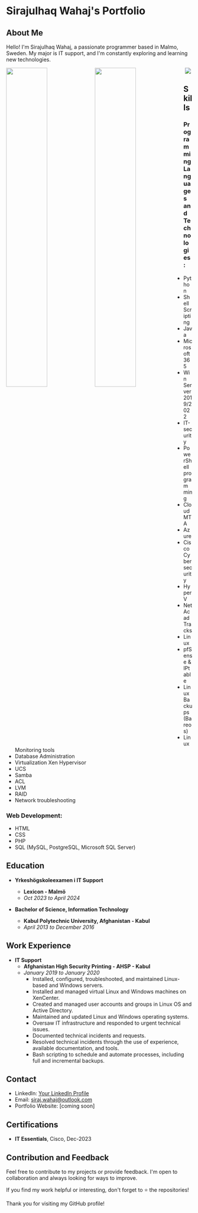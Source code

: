 # Sirajulhaq Wahaj's Portfolio

## About Me

Hello! I'm Sirajulhaq Wahaj, a passionate programmer based in Malmo, Sweden. My major is IT support, and I'm constantly exploring and learning new technologies.

<img align="left" width=47% hight=20px  src="https://github-readme-stats.vercel.app/api?username=sirajwahaj&show_icons=true&theme=transparent"/>
<img align="left" width=47%  hight=20px src="https://github-readme-stats.vercel.app/api/top-langs/?username=sirajwahaj&layout=compact&show_icons=true&theme=transparent"/>

<p align="center">
  <a href="https://skillicons.dev">
    <img src="https://skillicons.dev/icons?i=git,docker,vim,bash,flask,html,laravel,linux,mysql,php,postgres,postman,powershell,py,pandas,java,pfsense,azure,kubernetes,githubactions,agile,prometheus,jenkins,grafana,github,figma,discord,slack,gitlab,linkedin" />
  </a>
</p>

## Skills

### Programming Languages and Technologies:

- Python
- Shell Scripting
- Java
- Microsoft 365
- Win Server 2019/2022
- IT-security
- PowerShell programming
- Cloud MTA
- Azure
- Cisco Cybersecurity
- Hyper V
- NetAcad Tracks
- Linux
- pfSense & IPtable
- Linux Backups (Bareos)
- Linux Monitoring tools
- Database Administration
- Virtualization Xen Hypervisor
- UCS
- Samba
- ACL
- LVM
- RAID
- Network troubleshooting

### Web Development:

- HTML
- CSS
- PHP
- SQL (MySQL, PostgreSQL, Microsoft SQL Server)

## Education

- **Yrkeshögskoleexamen i IT Support**
  - **Lexicon - Malmö**
  - *Oct 2023 to April 2024*

- **Bachelor of Science, Information Technology**
  - **Kabul Polytechnic University, Afghanistan - Kabul**
  - *April 2013 to December 2016*

## Work Experience

- **IT Support**
  - **Afghanistan High Security Printing - AHSP - Kabul**
  - *January 2019 to January 2020*
    - Installed, configured, troubleshooted, and maintained Linux-based and Windows servers.
    - Installed and managed virtual Linux and Windows machines on XenCenter.
    - Created and managed user accounts and groups in Linux OS and Active Directory.
    - Maintained and updated Linux and Windows operating systems.
    - Oversaw IT infrastructure and responded to urgent technical issues.
    - Documented technical incidents and requests.
    - Resolved technical incidents through the use of experience, available documentation, and tools.
    - Bash scripting to schedule and automate processes, including full and incremental backups.

## Contact

- LinkedIn: [Your LinkedIn Profile](https://www.linkedin.com/in/sirajwahaj/)
- Email: siraj.wahaj@outlook.com
- Portfolio Website: [coming soon]

## Certifications

- **IT Essentials**, Cisco, Dec-2023

## Contribution and Feedback

Feel free to contribute to my projects or provide feedback. I'm open to collaboration and always looking for ways to improve.

If you find my work helpful or interesting, don't forget to ⭐️ the repositories!

Thank you for visiting my GitHub profile!
